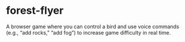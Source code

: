 # forest-flyer
A browser game where you can control a bird and use voice commands (e.g., “add rocks,” “add fog”) to increase game difficulty in real time.
